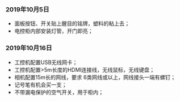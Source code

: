 ### 2019年10月5日
* 面板按钮、开关贴上醒目的铭牌，塑料的粘上去；
* 电控柜内部安装灯管，开门即亮；

### 2019年10月16日
* 工控机配置USB无线网卡；
* 工控机配置>5m长度的HDMI连接线，无线鼠标，无线键盘；
* 相机配置15m长的网线，要求 6类网线或以上，网线接头一端有螺钉；
* 记号笔有机会买一支；
* 不带漏电保护的空气开关，用于柜内；
